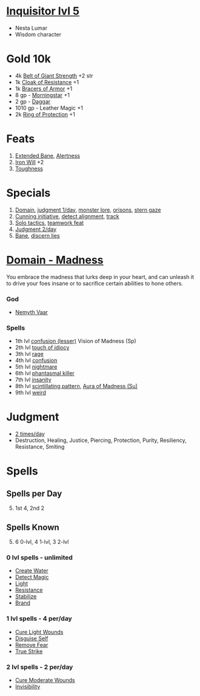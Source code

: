 # [Inquisitor lvl 5](http://www.d20pfsrd.com/classes/base-classes/inquisitor)
- Nesta Lumar
- Wisdom character

# Gold 10k
- 4k [Belt of Giant Strength](http://www.d20pfsrd.com/magic-items/wondrous-items/wondrous-items/a-b/belt-of-giant-strength) +2 str
- 1k [Cloak of Resistance](http://www.d20pfsrd.com/magic-items/wondrous-items/wondrous-items/c-d/cloak-of-resistance) +1
- 1k [Bracers of Armor](http://www.d20pfsrd.com/magic-items/wondrous-items/wondrous-items/a-b/bracers-of-armor) +1
- 8 gp - [Morningstar](http://www.d20pfsrd.com/equipment---final/weapons/weapon-descriptions/morningstar) +1
- 2 gp - [Daggar](http://www.d20pfsrd.com/equipment---final/weapons/weapon-descriptions/dagger)
- 1010 gp - Leather Magic +1
- 2k [Ring of Protection](http://www.d20pfsrd.com/magic-items/rings/ring-of-protection) +1

# Feats
1. [Extended Bane](http://www.d20pfsrd.com/feats/general-feats/extended-bane), [Alertness](http://www.d20pfsrd.com/feats/general-feats/alertness---final)
3. [Iron Will](http://www.d20pfsrd.com/feats/general-feats/iron-will---final) +2
5. [Toughness](http://www.d20pfsrd.com/feats/general-feats/toughness---final)

# Specials
1. [Domain](http://www.d20pfsrd.com/classes/base-classes/inquisitor#TOC-Domain), [judgment 1/day](http://www.d20pfsrd.com/classes/base-classes/inquisitor#TOC-Judgment-Su-), [monster lore](http://www.d20pfsrd.com/classes/base-classes/inquisitor#TOC-Monster-Lore-Ex-), [orisons](http://www.d20pfsrd.com/classes/base-classes/inquisitor#TOC-Orisons), [stern gaze](http://www.d20pfsrd.com/classes/base-classes/inquisitor#TOC-Stern-Gaze-Ex-)
2. [Cunning initiative](http://www.d20pfsrd.com/classes/base-classes/inquisitor#TOC-Cunning-Initiative-Ex-), [detect alignment](http://www.d20pfsrd.com/classes/base-classes/inquisitor#TOC-Detect-Alignment-Sp-), [track](http://www.d20pfsrd.com/classes/base-classes/inquisitor#TOC-Track-Ex-)
3. [Solo tactics](http://www.d20pfsrd.com/classes/base-classes/inquisitor#TOC-Solo-Tactics-Ex-), [teamwork feat](http://www.d20pfsrd.com/classes/base-classes/inquisitor#TOC-teamwork-Feat)
4. [Judgment 2/day](http://www.d20pfsrd.com/classes/base-classes/inquisitor#TOC-Judgment-Su-)
5. [Bane](http://www.d20pfsrd.com/classes/base-classes/inquisitor#TOC-Bane-Su-), [discern lies](http://www.d20pfsrd.com/classes/base-classes/inquisitor#TOC-Discern-Lies-Sp-)

# [Domain - Madness](http://www.d20pfsrd.com/classes/core-classes/cleric/domains/paizo---domains/madness-domain)

You embrace the madness that lurks deep in your heart, and can unleash it to drive your foes insane or to sacrifice certain abilities to hone others.

### God
- [Nemyth Vaar](http://www.d20pfsrd.com/classes/core-classes/cleric/gods-3rd-party-publishers/gods-of-porphyra-pdg/nemyth-vaar)

### Spells
- 1th lvl [confusion (lesser)](http://www.d20pfsrd.com/magic/all-spells/c/confusion#TOC-Confusion-Lesser) Vision of Madness (Sp)
- 2th lvl [touch of idiocy](http://www.d20pfsrd.com/magic/all-spells/t/touch-of-idiocy)
- 3th lvl [rage](http://www.d20pfsrd.com/magic/all-spells/r/rage)
- 4th lvl [confusion](http://www.d20pfsrd.com/magic/all-spells/c/confusion)
- 5th lvl [nightmare](http://www.d20pfsrd.com/magic/all-spells/n/nightmare)
- 6th lvl [phantasmal killer](http://www.d20pfsrd.com/magic/all-spells/p/phantasmal-killer)
- 7th lvl [insanity](http://www.d20pfsrd.com/magic/all-spells/i/insanity)
- 8th lvl [scintillating pattern](http://www.d20pfsrd.com/magic/all-spells/s/scintillating-pattern), [Aura of Madness (Su)](http://www.d20pfsrd.com/classes/core-classes/cleric/domains/paizo---domains/madness-domain)
- 9th lvl [weird](http://www.d20pfsrd.com/magic/all-spells/w/weird)

# Judgment
- [2 times/day](http://www.d20pfsrd.com/classes/base-classes/inquisitor#TOC-Judgment-Su-)
- Destruction, Healing, Justice, Piercing, Protection, Purity, Resiliency, Resistance, Smiting

# Spells

## Spells per Day
5. 1st 4, 2nd 2

## Spells Known
5.	6 0-lvl, 4 1-lvl, 3 2-lvl

### 0 lvl spells - unlimited
- [Create Water](http://www.d20pfsrd.com/magic/all-spells/c/create-water)
- [Detect Magic](http://www.d20pfsrd.com/magic/all-spells/d/detect-magic)
- [Light](http://www.d20pfsrd.com/magic/all-spells/l/light)
- [Resistance](http://www.d20pfsrd.com/magic/all-spells/r/resistance)
- [Stabilize](http://www.d20pfsrd.com/magic/all-spells/s/stabilize)
- [Brand](http://www.d20pfsrd.com/magic/all-spells/b/brand)

### 1 lvl spells - 4 per/day
- [Cure Light Wounds](http://www.d20pfsrd.com/magic/all-spells/c/cure-light-wounds)
- [Disguise Self](http://www.d20pfsrd.com/magic/all-spells/d/disguise-self)
- [Remove Fear](http://www.d20pfsrd.com/magic/all-spells/r/remove-fear)
- [True Strike](http://www.d20pfsrd.com/magic/all-spells/t/true-strike)

### 2 lvl spells - 2 per/day
- [Cure Moderate Wounds](http://www.d20pfsrd.com/magic/all-spells/c/cure-moderate-wounds)
- [Invisibility](http://www.d20pfsrd.com/magic/all-spells/i/invisibility)
